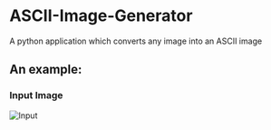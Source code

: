 # ASCII-Image-Generator
A python application which converts any image into an ASCII image

## An example:

### Input Image
![Input](https://myoctocat.com/assets/images/base-octocat.svg)

